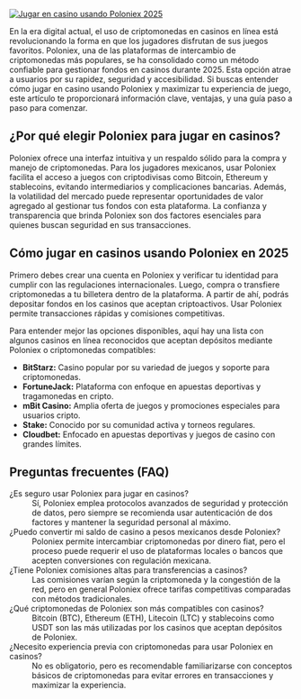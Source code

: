 [![Jugar en casino usando Poloniex 2025](https://123-caf.pages.dev/gitsignup.png)](https://vrmoo.ru/Bt82HjjY)

<p>En la era digital actual, el uso de criptomonedas en casinos en línea está revolucionando la forma en que los jugadores disfrutan de sus juegos favoritos. Poloniex, una de las plataformas de intercambio de criptomonedas más populares, se ha consolidado como un método confiable para gestionar fondos en casinos durante 2025. Esta opción atrae a usuarios por su rapidez, seguridad y accesibilidad. Si buscas entender cómo jugar en casino usando Poloniex y maximizar tu experiencia de juego, este artículo te proporcionará información clave, ventajas, y una guía paso a paso para comenzar.</p>  <h2>¿Por qué elegir Poloniex para jugar en casinos?</h2> <p>Poloniex ofrece una interfaz intuitiva y un respaldo sólido para la compra y manejo de criptomonedas. Para los jugadores mexicanos, usar Poloniex facilita el acceso a juegos con criptodivisas como Bitcoin, Ethereum y stablecoins, evitando intermediarios y complicaciones bancarias. Además, la volatilidad del mercado puede representar oportunidades de valor agregado al gestionar tus fondos con esta plataforma. La confianza y transparencia que brinda Poloniex son dos factores esenciales para quienes buscan seguridad en sus transacciones.</p>  <h2>Cómo jugar en casinos usando Poloniex en 2025</h2> <p>Primero debes crear una cuenta en Poloniex y verificar tu identidad para cumplir con las regulaciones internacionales. Luego, compra o transfiere criptomonedas a tu billetera dentro de la plataforma. A partir de ahí, podrás depositar fondos en los casinos que aceptan criptoactivos. Usar Poloniex permite transacciones rápidas y comisiones competitivas.</p> <p>Para entender mejor las opciones disponibles, aquí hay una lista con algunos casinos en línea reconocidos que aceptan depósitos mediante Poloniex o criptomonedas compatibles:</p>  <ul>   <li><strong>BitStarz:</strong> Casino popular por su variedad de juegos y soporte para criptomonedas.</li>   <li><strong>FortuneJack:</strong> Plataforma con enfoque en apuestas deportivas y tragamonedas en cripto.</li>   <li><strong>mBit Casino:</strong> Amplia oferta de juegos y promociones especiales para usuarios cripto.</li>   <li><strong>Stake:</strong> Conocido por su comunidad activa y torneos regulares.</li>   <li><strong>Cloudbet:</strong> Enfocado en apuestas deportivas y juegos de casino con grandes límites.</li> </ul>  <h2>Preguntas frecuentes (FAQ)</h2>  <dl>   <dt>¿Es seguro usar Poloniex para jugar en casinos?</dt>   <dd>Sí, Poloniex emplea protocolos avanzados de seguridad y protección de datos, pero siempre se recomienda usar autenticación de dos factores y mantener la seguridad personal al máximo.</dd>    <dt>¿Puedo convertir mi saldo de casino a pesos mexicanos desde Poloniex?</dt>   <dd>Poloniex permite intercambiar criptomonedas por dinero fiat, pero el proceso puede requerir el uso de plataformas locales o bancos que acepten conversiones con regulación mexicana.</dd>    <dt>¿Tiene Poloniex comisiones altas para transferencias a casinos?</dt>   <dd>Las comisiones varían según la criptomoneda y la congestión de la red, pero en general Poloniex ofrece tarifas competitivas comparadas con métodos tradicionales.</dd>    <dt>¿Qué criptomonedas de Poloniex son más compatibles con casinos?</dt>   <dd>Bitcoin (BTC), Ethereum (ETH), Litecoin (LTC) y stablecoins como USDT son las más utilizadas por los casinos que aceptan depósitos de Poloniex.</dd>    <dt>¿Necesito experiencia previa con criptomonedas para usar Poloniex en casinos?</dt>   <dd>No es obligatorio, pero es recomendable familiarizarse con conceptos básicos de criptomonedas para evitar errores en transacciones y maximizar la experiencia.</dd> </dl>